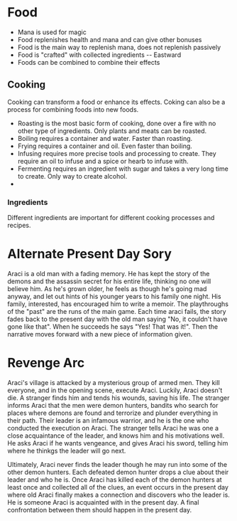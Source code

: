# Food
* Mana is used for magic
* Food replenishes health and mana and can give other bonuses
* Food is the main way to replenish mana, does not replenish passively
* Food is "crafted" with collected ingredients -- Eastward
* Foods can be combined to combine their effects
## Cooking
Cooking can transform a food or enhance its effects. Coking can also be a process for combining foods into new foods.

* Roasting is the most basic form of cooking, done over a fire with no other type of ingredients. Only plants and meats can be roasted.
* Boiling requires a container and water. Faster than roasting.
* Frying requires a container and oil. Even faster than boiling.
* Infusing requires more precise tools and processing to create. They require an oil to infuse and a spice or hearb to infuse with.
* Fermenting requires an ingredient with sugar and takes a very long time to create. Only way to create alcohol.
* 

### Ingredients
Different ingredients are important for different cooking processes and recipes.

# Alternate Present Day Sory
Araci is a old man with a fading memory. He has kept the story of the demons and the assassin secret for his entire life, thinking no one will believe him. As he's grown older, he feels as though he's going mad anyway, and let out hints of his younger years to his family one night. His family, interested, has encouraged him to write a memoir. The playthroughs of the "past" are the runs of the main game. Each time araci fails, the story fades back to the present day with the old man saying "No, it couldn't have gone like that". When he succeeds he says "Yes! That was it!". Then the narrative moves forward with a new piece of information given.

# Revenge Arc

Araci's village is attacked by a mysterious group of armed men. They kill everyone, and in the opening scene, execute Araci. Luckily, Araci doesn't die. A stranger finds him and tends his wounds, saving his life. The stranger informs Araci that the men were demon hunters, bandits who search for places where demons are found and terrorize and plunder everything in their path. Their leader is an infamous warrior, and he is the one who conducted the execution on Araci. The stranger tells Araci he was one a close acquaintance of the leader, and knows him and his motivations well. He asks Araci if he wants vengeance, and gives Araci his sword, telling him where he thinkgs the leader will go next.

Ultimately, Araci never finds the leader though he may run into some of the other demon hunters. Each defeated demon hunter drops a clue about their leader and who he is. Once Araci has killed each of the demon hunters at least once and collected all of the clues, an event occurs in the present day where old Araci finally makes a connection and discovers who the leader is. He is someone Araci is acquainted with in the present day. A final confrontation between them should happen in the present day.